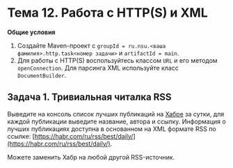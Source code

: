 
# Тема 12. Работа с HTTP(S) и XML

**Общие условия**

1. Создайте Maven-проект с `groupId = ru.nsu.<ваша фамилия>.http.task<номер задачи>` и `artifactId = main`.
2. Для работы с HTTP(S) воспользуйтесь классом `URL` и его методом `openConnection`. Для парсинга XML используйте класс `DocumentBuilder`.

## Задача 1. Тривиальная читалка RSS

Выведите на консоль список лучших публикаций на [Хабре](https://habr.com/ru/feed/) за сутки, для каждой публикации выведите название, автора и ссылку. Информация о лучших публикациях доступна в основанном на XML формате RSS по ссылке: [https://habr.com/ru/rss/best/daily/](https://habr.com/ru/rss/best/daily/).

Можете заменить Хабр на любой другой RSS-источник.
